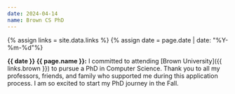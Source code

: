```yaml
---
date: 2024-04-14
name: Brown CS PhD
---
```


{% assign links = site.data.links %}
{% assign date = page.date | date: "%Y-%m-%d"%}

**{{ date }} {{ page.name }}:** I committed to attending [Brown University]({{
links.brown }}) to pursue a PhD in Computer Science. Thank you to all my
professors, friends, and family who supported me during this application
process. I am so excited to start my PhD journey in the Fall.

